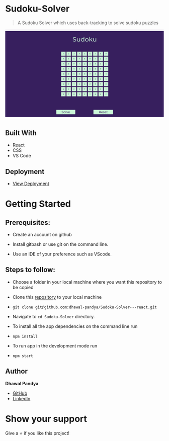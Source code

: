 # Sudoku-Solver
> A Sudoku Solver which uses back-tracking to solve sudoku puzzles

![Sudoku-Solver](https://github.com/dhawal-pandya/Sudoku-Solver/blob/gh-pages/assets/sudoku.png)

## Built With

- React
- CSS
- VS Code

## Deployment

- [View Deployment](https://dhawal-pandya.github.io/Sudoku-Solver/)

# Getting Started

## Prerequisites:

- Create an account on github

- Install gitbash or use git on the command line.

- Use an IDE of your preference such as VScode.

## Steps to follow:

- Choose a folder in your local machine where you want this repository to be copied

- Clone this [repository](https://github.com/dhawal-pandya/Sudoku-Solver) to your local machine
- ```
  git clone git@github.com:dhawal-pandya/Sudoku-Solver---react.git
  ```

- Navigate to `cd Sudoku-Solver` directory.

- To install all the app dependencies on the command line run
- ```
  npm install
  ```
- To run app in the development mode run
- ```
  npm start
  ```

## Author

**Dhawal Pandya**

- [GitHub](https://github.com/dhawal-pandya)
- [LinkedIn](https://www.linkedin.com/in/dhawal-pandya/)

# Show your support

Give a ⭐ if you like this project!
